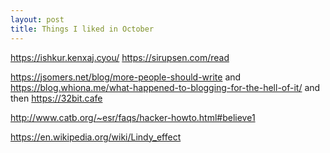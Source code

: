 ```yaml
---
layout: post
title: Things I liked in October
---
```


https://ishkur.kenxaj.cyou/
https://sirupsen.com/read

https://jsomers.net/blog/more-people-should-write and https://blog.whiona.me/what-happened-to-blogging-for-the-hell-of-it/ and then https://32bit.cafe

http://www.catb.org/~esr/faqs/hacker-howto.html#believe1

https://en.wikipedia.org/wiki/Lindy_effect
